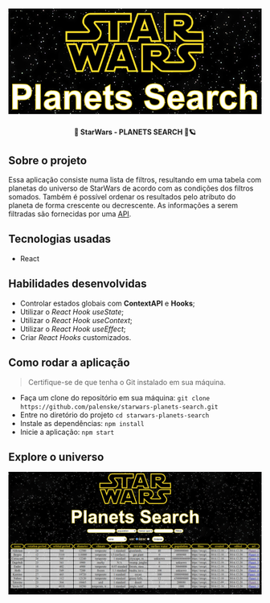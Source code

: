 <h1 align="center">
  <img alt="SW - Planets Search" title="StarWars - Planets Search" src="./public/SWPS.png">
</h1>

<h4 align="center"> 
  🚀 StarWars - PLANETS SEARCH 🔎🪐
</h4>

## Sobre o projeto

Essa aplicação consiste numa lista de filtros, resultando em uma tabela com planetas do universo de StarWars de acordo com as condições dos filtros somados. Também é possível ordenar os resultados pelo atributo do planeta de forma crescente ou decrescente.
As informações a serem filtradas são fornecidas por uma <a href="https://swapi-trybe.herokuapp.com/api/planets/">API</a>.

## Tecnologias usadas
- React

## Habilidades desenvolvidas
- Controlar estados globais com **ContextAPI** e **Hooks**;
- Utilizar o _React Hook useState_;
- Utilizar o _React Hook useContext_;
- Utilizar o _React Hook useEffect_;
- Criar _React Hooks_ customizados.

## Como rodar a aplicação
> Certifique-se de que tenha o Git instalado em sua máquina.
- Faça um clone do repositório em sua máquina:
  `git clone https://github.com/palenske/starwars-planets-search.git`
- Entre no diretório do projeto
  `cd starwars-planets-search`
- Instale as dependências:
  `npm install`
- Inicie a aplicação:
  `npm start`

## Explore o universo
<img alt="rodando aplicação planets search" src="./public/planetSearch.gif">
